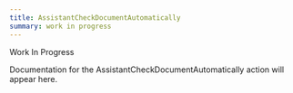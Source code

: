 ```yaml
---
title: AssistantCheckDocumentAutomatically
summary: work in progress
---
```


Work In Progress

Documentation for the AssistantCheckDocumentAutomatically action will appear here.
